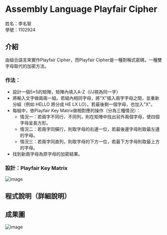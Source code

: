 # Assembly Language Playfair Cipher
姓名：李名智  
學號：1102924  
## 介紹
   由組合語言來實作Playfair Cipher，而Playfair Cipher是一種對稱式密碼，一種雙字母取代的加密方法。
### 作法：
- 設計一個5×5的矩陣，矩陣內填入A-Z（I/J視為同一字）
- 將輸入文字做兩兩一組。若組內相同字母，將"X"插入兩字字母之間，並重新分組（例如  HELLO 將分成 HE LX LO）。若最後剩一個字母，也加入"X"。
- 每組中，依Playfair Key Matrix做相對應的操作（分為三種情況）：
  - 情況一：若兩字不同行、不同列，則在矩陣中找出另外兩個字母，使四個字母呈長方形。
  - 情況二：若兩字同橫行，則取字母的右邊一位，若最後邊字母則取最左邊的字母。
  - 情況三：若兩字同直列，則取字母的下方一位，若最下方字母則取最上方的字母。
- 找到新兩字母為原字母的加密結果。
### 設計：Playfair Key Matrix
![image](https://github.com/user-attachments/assets/7257e03f-b9ba-4223-9e7b-8e30753826a2)
## 程式說明（詳細說明）

## 成果圖
![image](https://github.com/user-attachments/assets/c63e2c48-3e1b-4b50-acba-592cce923dbc)
